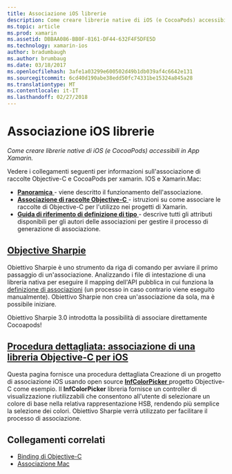 ```yaml
---
title: Associazione iOS librerie
description: Come creare librerie native di iOS (e CocoaPods) accessibili in App Xamarin.
ms.topic: article
ms.prod: xamarin
ms.assetid: DBBAA086-BB0F-8161-DF44-632F4F5DFE5D
ms.technology: xamarin-ios
author: bradumbaugh
ms.author: brumbaug
ms.date: 03/18/2017
ms.openlocfilehash: 3afe1a03299e600502d49b1db039af4c6642e131
ms.sourcegitcommit: 6cd40d190abe38edd50fc74331be15324a845a28
ms.translationtype: MT
ms.contentlocale: it-IT
ms.lasthandoff: 02/27/2018
---
```

# <a name="binding-ios-libraries"></a>Associazione iOS librerie

_Come creare librerie native di iOS (e CocoaPods) accessibili in App Xamarin._

Vedere i collegamenti seguenti per informazioni sull'associazione di raccolte Objective-C e CocoaPods per xamarin. IOS e Xamarin.Mac:

- [**Panoramica** ](~/cross-platform/macios/binding/overview.md) -
  viene descritto il funzionamento dell'associazione.
- [**Associazione di raccolte Objective-C** ](~/cross-platform/macios/binding/objective-c-libraries.md) -
  istruzioni su come associare le raccolte di Objective-C per l'utilizzo nei progetti di Xamarin.
- [**Guida di riferimento di definizione di tipo** ](~/cross-platform/macios/binding/binding-types-reference.md) -
  descrive tutti gli attributi disponibili per gli autori delle associazioni per gestire il processo di generazione di associazione.

## <a name="objective-sharpiecross-platformmaciosbindingobjective-sharpieindexmd"></a>[Objective Sharpie](~/cross-platform/macios/binding/objective-sharpie/index.md)

Obiettivo Sharpie è uno strumento da riga di comando per avviare il primo passaggio di un'associazione.
Analizzando i file di intestazione di una libreria nativa per eseguire il mapping dell'API pubblica in cui funziona la [definizione di associazioni](~/cross-platform/macios/binding/objective-c-libraries.md) (un processo in caso contrario viene eseguito manualmente). Obiettivo Sharpie non crea un'associazione da sola, ma è possibile iniziare.

Obiettivo Sharpie 3.0 introdotta la possibilità di associare direttamente Cocoapods!

## <a name="walkthrough---binding-an-ios-objective-c-librarywalkthroughmd"></a>[Procedura dettagliata: associazione di una libreria Objective-C per iOS](walkthrough.md)

Questa pagina fornisce una procedura dettagliata Creazione di un progetto di associazione iOS usando open source [ **InfColorPicker** ](https://github.com/InfinitApps/InfColorPicker) progetto Objective-C come esempio. Il **InfColorPicker** libreria fornisce un controller di visualizzazione riutilizzabili che consentono all'utente di selezionare un colore di base nella relativa rappresentazione HSB, rendendo più semplice la selezione dei colori.
Obiettivo Sharpie verrà utilizzato per facilitare il processo di associazione.



## <a name="related-links"></a>Collegamenti correlati

- [Binding di Objective-C](~/cross-platform/macios/binding/index.md)
- [Associazione Mac](~/mac/platform/binding.md)
